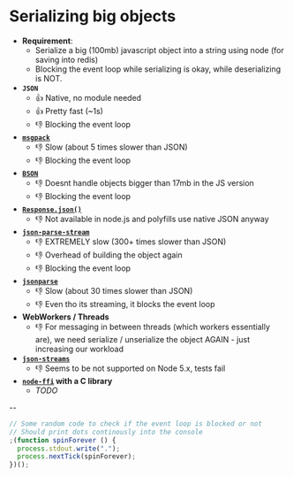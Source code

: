 # Serializing big objects

- **Requirement**: 
  - Serialize a big (100mb) javascript object into a string using node (for saving into redis)
  - Blocking the event loop while serializing is okay, while deserializing is NOT.
- **`JSON`**
  - :+1: Native, no module needed
  - :+1: Pretty fast (~1s)
  - :-1: Blocking the event loop
- **[`msgpack`](https://www.npmjs.com/package/msgpack)**
  - :-1: Slow (about 5 times slower than JSON)
  - :-1: Blocking the event loop
- **[`BSON`](https://www.npmjs.com/package/bson)**
  - :-1: Doesnt handle objects bigger than 17mb in the JS version
  - :-1: Blocking the event loop
- **[`Response.json()`](http://azimi.me/2015/07/30/non-blocking-async-json-parse.html?utm_source=javascriptweekly&utm_medium=email)**
  - :-1: Not available in node.js and polyfills use native JSON anyway
- **[`json-parse-stream`](https://www.npmjs.com/package/json-parse-stream)**
  - :-1: EXTREMELY slow (300+ times slower than JSON)
  - :-1: Overhead of building the object again
  - :-1: Blocking the event loop
- **[`jsonparse`](https://github.com/creationix/jsonparse)**
  - :-1: Slow (about 30 times slower than JSON)
  - :-1: Even tho its streaming, it blocks the event loop
- **WebWorkers / Threads**
  - :-1: For messaging in between threads (which workers essentially are), we need serialize / unserialize the object AGAIN - just increasing our workload
- **[`json-streams`](https://github.com/Floby/node-json-streams.git)**
  - :-1: Seems to be not supported on Node 5.x, tests fail
- **[`node-ffi`](https://github.com/node-ffi/node-ffi) with a C library**
  - *TODO*

--

```js
// Some random code to check if the event loop is blocked or not
// Should print dots continously into the console
;(function spinForever () {
  process.stdout.write(".");
  process.nextTick(spinForever);
})();
```
